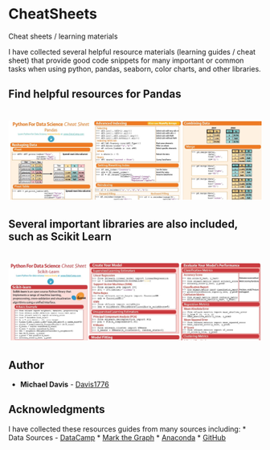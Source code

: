 # CheatSheets
Cheat sheets / learning materials

I have collected several helpful resource materials (learning guides / cheat sheet) that provide good code snippets for many important or common tasks when using python, pandas, seaborn, color charts, and other libraries.

## Find helpful resources for Pandas
# <p align="center"> ![Pandas](images/PandasScreenShot.jpg) </p>

## Several important libraries are also included, such as Scikit Learn
# <p align="center"> ![SciKitLearn](images/ScikitLearnScreenShot.jpg) </p>


## Author

* **Michael Davis** - [Davis1776](https://github.com/Davis1776)

## Acknowledgments

I have collected these resources guides from many sources including:
    * Data Sources - [DataCamp](https://www.datacamp.com/) 
    * [Mark the Graph](https://www.datacamp.com/)
    * [Anaconda](https://www.anaconda.com)
    * [GitHub](https://www.github.com)